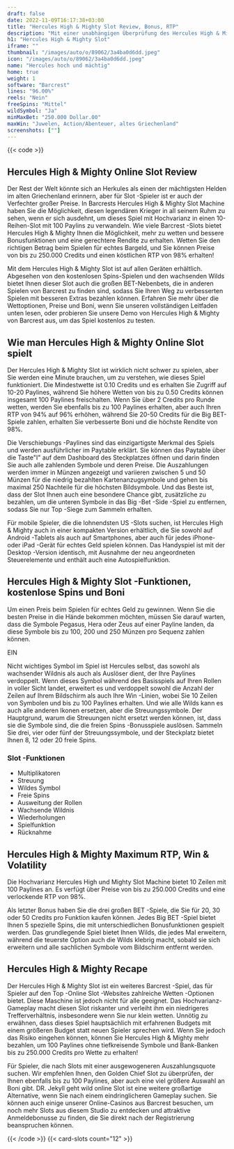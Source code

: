 ```yaml
---
draft: false
date: 2022-11-09T16:17:38+03:00
title: "Hercules High & Mighty Slot Review, Bonus, RTP"
description: "Mit einer unabhängigen Überprüfung des Hercules High & Mighty Slot aus Barcrest können Sie kostenlos oder echtes Geld spielen und hier einen Bonus erhalten!"
h1: "Hercules High & Mighty Slot"
iframe: ""
thumbnail: "/images/auto/o/89062/3a4ba0d6dd.jpeg"
icon: "/images/auto/o/89062/3a4ba0d6dd.jpeg"
name: "Hercules hoch und mächtig"
home: true
weight: 1
software: "Barcrest"
lines: "96.00%"
reels: "Nein"
freeSpins: "Mittel"
wildSymbol: "Ja"
minMaxBet: "250.000 Dollar.00"
maxWin: "Juwelen, Action/Abenteuer, altes Griechenland"
screenshots: [""]
---
```


{{< code >}}<h2> Hercules High & Mighty Online Slot Review</h2><p>Der Rest der Welt könnte sich an Herkules als einen der mächtigsten Helden im alten Griechenland erinnern, aber für Slot -Spieler ist er auch der Verfechter großer Preise. In Barcrests Hercules High & Mighty Slot Machine haben Sie die Möglichkeit, diesen legendären Krieger in all seinem Ruhm zu sehen, wenn er sich ausdehnt, um dieses Spiel mit Hochvarianz in einen 10-Reihen-Slot mit 100 Paylins zu verwandeln. Wie viele Barcrest -Slots bietet Hercules High & Mighty Ihnen die Möglichkeit, mehr zu wetten und bessere Bonusfunktionen und eine gerechtere Rendite zu erhalten. Wetten Sie den richtigen Betrag beim Spielen für echtes Bargeld, und Sie können Preise von bis zu 250.000 Credits und einen köstlichen RTP von 98% erhalten!</p><p>Mit dem Hercules High & Mighty Slot ist auf allen Geräten erhältlich. Abgesehen von den kostenlosen Spins-Spielen und den wachsenden Wilds bietet Ihnen dieser Slot auch die großen BET-Nebenbets, die in anderen Spielen von Barcrest zu finden sind, sodass Sie Ihren Weg zu verbesserten Spielen mit besseren Extras bezahlen können. Erfahren Sie mehr über die Wettoptionen, Preise und Boni, wenn Sie unseren vollständigen Leitfaden unten lesen, oder probieren Sie unsere Demo von Hercules High & Mighty von Barcrest aus, um das Spiel kostenlos zu testen.</p><h2>Wie man Hercules High & Mighty Online Slot spielt</h2><p>Der Hercules High & Mighty Slot ist wirklich nicht schwer zu spielen, aber Sie werden eine Minute brauchen, um zu verstehen, wie dieses Spiel funktioniert. Die Mindestwette ist 0.10 Credits und es erhalten Sie Zugriff auf 10-20 Paylines, während Sie höhere Wetten von bis zu 0.50 Credits können insgesamt 100 Paylines freischalten. Wenn Sie über 2 Credits pro Runde wetten, werden Sie ebenfalls bis zu 100 Paylines erhalten, aber auch Ihren RTP von 94% auf 96% erhöhen, während Sie 20-50 Credits für die Big BET-Spiele zahlen, erhalten Sie verbesserte Boni und die höchste Rendite von 98%.</p><p>Die Verschiebungs -Paylines sind das einzigartigste Merkmal des Spiels und werden ausführlicher im Paytable erklärt. Sie können das Paytable über die Taste"I" auf dem Dashboard des Steckplatzes öffnen und darin finden Sie auch alle zahlenden Symbole und deren Preise. Die Auszahlungen werden immer in Münzen angezeigt und variieren zwischen 5 und 50 Münzen für die niedrig bezahlten Kartenanzugsymbole und gehen bis maximal 250 Nachteile für die höchsten Bildsymbole. Und das Beste ist, dass der Slot Ihnen auch eine besondere Chance gibt, zusätzliche zu bezahlen, um die unteren Symbole in das Big -Bet -Side -Spiel zu entfernen, sodass Sie nur Top -Siege zum Sammeln erhalten.</p><p>Für mobile Spieler, die die lohnendsten US -Slots suchen, ist Hercules High & Mighty auch in einer kompakten Version erhältlich, die Sie sowohl auf Android -Tablets als auch auf Smartphones, aber auch für jedes iPhone- oder iPad -Gerät für echtes Geld spielen können. Das Handyspiel ist mit der Desktop -Version identisch, mit Ausnahme der neu angeordneten Steuerelemente und enthält auch eine Autospielfunktion.</p><h2>Hercules High & Mighty Slot -Funktionen, kostenlose Spins und Boni</h2><p>Um einen Preis beim Spielen für echtes Geld zu gewinnen. Wenn Sie die besten Preise in die Hände bekommen möchten, müssen Sie darauf warten, dass die Symbole Pegasus, Hera oder Zeus auf einer Payline landen, da diese Symbole bis zu 100, 200 und 250 Münzen pro Sequenz zahlen können.</p>EIN<p>Nicht wichtiges Symbol im Spiel ist Hercules selbst, das sowohl als wachsender Wildnis als auch als Auslöser dient, der Ihre Paylines verdoppelt. Wenn dieses Symbol während des Basisspiels auf Ihren Rollen in voller Sicht landet, erweitert es und verdoppelt sowohl die Anzahl der Zeilen auf Ihrem Bildschirm als auch Ihre Win -Linien, wobei Sie 10 Zeilen von Symbolen und bis zu 100 Paylines erhalten. Und wie alle Wilds kann es auch alle anderen Ikonen ersetzen, aber die Streuungssymbole. Der Hauptgrund, warum die Streuungen nicht ersetzt werden können, ist, dass sie die Symbole sind, die die freien Spins -Bonusspiele auslösen. Sammeln Sie drei, vier oder fünf der Streuungssymbole, und der Steckplatz bietet Ihnen 8, 12 oder 20 freie Spins.</p><h3>
Slot -Funktionen</h3><ul>
<li></span>
Multiplikatoren</li>
<li></span>
Streuung</li>
<li></span>
Wildes Symbol</li>
<li></span>
Freie Spins</li>
<li></span>
Ausweitung der Rollen</li>
<li></span>
Wachsende Wildnis</li>
<li></span>
Wiederholungen</li>
<li></span>
Spielfunktion</li>
<li></span>
Rücknahme</li></ul><h2> Hercules High & Mighty Maximum RTP, Win & Volatility</h2><p>Die Hochvarianz Hercules High und Mighty Slot Machine bietet 10 Zeilen mit 100 Paylines an. Es verfügt über Preise von bis zu 250.000 Credits und eine verlockende RTP von 98%.</p><p>Als letzter Bonus haben Sie die drei großen BET -Spiele, die Sie für 20, 30 oder 50 Credits pro Funktion kaufen können. Jedes Big BET -Spiel bietet Ihnen 5 spezielle Spins, die mit unterschiedlichen Bonusfunktionen gespielt werden. Das grundlegende Spiel bietet Ihnen Wilds, die jedes Mal erweitern, während die teuerste Option auch die Wilds klebrig macht, sobald sie sich erweitern und alle sachlichen Symbole vom Bildschirm entfernt werden.</p><h2>Hercules High & Mighty Recape</h2><p>Der Hercules High & Mighty Slot ist ein weiteres Barcrest -Spiel, das für Spieler auf den Top -Online Slot -Websites zahlreiche Wetten -Optionen bietet. Diese Maschine ist jedoch nicht für alle geeignet. Das Hochvarianz-Gameplay macht diesen Slot riskanter und verleiht ihm ein niedrigeres Trefferverhältnis, insbesondere wenn Sie nur klein wetten. Unnötig zu erwähnen, dass dieses Spiel hauptsächlich mit erfahrenen Budgets mit einem größeren Budget statt neuen Spieler sprechen wird. Wenn Sie jedoch das Risiko eingehen können, können Sie Hercules High & Mighty mehr bezahlen, um 100 Paylines ohne tiefkreisende Symbole und Bank-Banken bis zu 250.000 Credits pro Wette zu erhalten!</p><p>Für Spieler, die nach Slots mit einer ausgewogeneren Auszahlungsquote suchen. Wir empfehlen Ihnen, den Golden Chief Slot zu überprüfen, der Ihnen ebenfalls bis zu 100 Paylines, aber auch eine viel größere Auswahl an Boni gibt. DR. Jekyll geht wild online Slot ist eine weitere großartige Alternative, wenn Sie nach einem eindringlicheren Gameplay suchen. Sie können auch einige unserer Online-Casinos aus Barcrest besuchen, um noch mehr Slots aus diesem Studio zu entdecken und attraktive Anmeldebonusse zu finden, die Sie direkt nach der Registrierung beanspruchen können.</p>{{< /code >}}
 {{< card-slots count="12" >}}